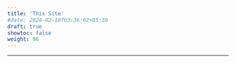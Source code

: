 ```yaml
---
title: 'This Site'
#date: 2024-02-10T03:36:02+05:30
draft: true
showtoc: false
weight: 96
---
```

---
